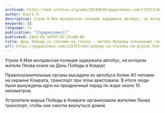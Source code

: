 ```yaml
---
archived: https://web.archive.org/web/20240630/gagauznews.com/115372/den-pobedy-so-slezami-na-glazah.html
author: Ольга Л.
description: Утром 9 Мая молдавская полиция задержала автобус, на котором жители Леова ехали на День Победы в Комрат.  Правоохранительные органы высадили из автобуса более 40 человек на окраине Комрата, транспорт при этом арестовали. В итоге люди были вынуждены идти на праздничный парад по жаре около 10 километров. Устроители марша Победы в Комрате организовали жителям Леова транспорт, чтобы они смогли вернуться домой.
keywords: []
language: ru
publication: "[[gagauznews]]"
published: 2024-05-10T07:07:25+00:00
title: День Победы со слезами на глазах - жители Молдовы оплакивают свою свободу
url: https://gagauznews.com/115372/den-pobedy-so-slezami-na-glazah.html
---
```


Утром 9 Мая молдавская полиция задержала автобус, на котором жители Леова ехали на День Победы в Комрат.

Правоохранительные органы высадили из автобуса более 40 человек на окраине Комрата, транспорт при этом арестовали. В итоге люди были вынуждены идти на праздничный парад по жаре около 10 километров.

Устроители марша Победы в Комрате организовали жителям Леова транспорт, чтобы они смогли вернуться домой.